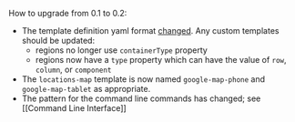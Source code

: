 How to upgrade from 0.1 to 0.2:

* The template definition yaml format [changed](https://github.com/Toura/mulberry/pull/91). Any custom templates should be updated:
    * regions no longer use `containerType` property
    * regions now have a `type` property which can have the value of `row`, `column`, or `component` 
* The `locations-map` template is now named `google-map-phone` and `google-map-tablet` as appropriate.
* The pattern for the command line commands has changed; see [[Command Line Interface]]